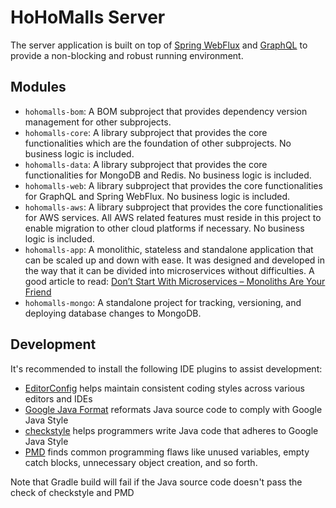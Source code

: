 # HoHoMalls Server

The server application is built on top
of [Spring WebFlux](https://docs.spring.io/spring-framework/docs/current/reference/html/web-reactive.html)
and [GraphQL](https://graphql.org/) to provide a non-blocking and robust running environment.

## Modules

- `hohomalls-bom`: A BOM subproject that provides dependency version management for other subprojects.
- `hohomalls-core`: A library subproject that provides the core functionalities which are the foundation of other
  subprojects. No business logic is included.
- `hohomalls-data`: A library subproject that provides the core functionalities for MongoDB and Redis. No business logic
  is included.
- `hohomalls-web`: A library subproject that provides the core functionalities for GraphQL and Spring WebFlux. No
  business logic is included.
- `hohomalls-aws`: A library subproject that provides the core functionalities for AWS services. All AWS related
  features must reside in this project to enable migration to other cloud platforms if necessary. No business logic is
  included.
- `hohomalls-app`: A monolithic, stateless and standalone application that can be scaled up and down with ease. It was
  designed and developed in the way that it can be divided into microservices without difficulties. A good article to
  read: [Don’t Start With Microservices – Monoliths Are Your Friend](https://arnoldgalovics.com/microservices-in-production/)
- `hohomalls-mongo`: A standalone project for tracking, versioning, and deploying database changes to MongoDB.

## Development

It's recommended to install the following IDE plugins to assist development:

- [EditorConfig](https://editorconfig.org/#download) helps maintain consistent coding styles across various editors and
  IDEs
- [Google Java Format](https://github.com/google/google-java-format) reformats Java source code to comply with Google
  Java Style
- [checkstyle](https://checkstyle.sourceforge.io/index.html) helps programmers write Java code that adheres to Google
  Java Style
- [PMD](https://pmd.github.io/#plugins) finds common programming flaws like unused variables, empty catch blocks,
  unnecessary object creation, and so forth.

Note that Gradle build will fail if the Java source code doesn't pass the check of checkstyle and PMD
